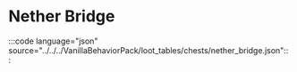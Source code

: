 # Nether Bridge

:::code language="json" source="../../../VanillaBehaviorPack/loot_tables/chests/nether_bridge.json":::